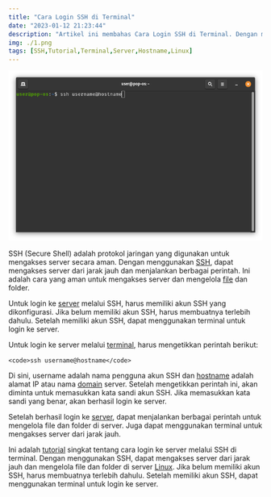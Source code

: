 ```yaml
---
title: "Cara Login SSH di Terminal"
date: "2023-01-12 21:23:44"
description: "Artikel ini membahas Cara Login SSH di Terminal. Dengan menggunakan SSH, dapat mengakses server dari jarak jauh dan mengelola file dan folder di server."
img: ./1.png
tags: [SSH,Tutorial,Terminal,Server,Hostname,Linux]
---
```


![Login SSH di Terminal](1.png)

SSH (Secure Shell) adalah protokol jaringan yang digunakan untuk mengakses server secara aman. Dengan menggunakan [SSH](https://wappur.my.id/tags/ssh/), dapat mengakses server dari jarak jauh dan menjalankan berbagai perintah. Ini adalah cara yang aman untuk mengakses server dan mengelola [file](https://wappur.my.id/tags/file/) dan folder.

Untuk login ke [server](https://wappur.my.id/tags/server/) melalui SSH, harus memiliki akun SSH yang dikonfigurasi. Jika belum memiliki akun SSH, harus membuatnya terlebih dahulu. Setelah memiliki akun SSH, dapat menggunakan terminal untuk login ke server.

Untuk login ke server melalui [terminal](https://wappur.my.id/tags/terminal/), harus mengetikkan perintah berikut:

    <code>ssh username@hostname</code>

Di sini, username adalah nama pengguna akun SSH dan [hostname](https://wappur.my.id/tags/hostname/) adalah alamat IP atau nama [domain](https://wappur.my.id/tags/domain/) server. Setelah mengetikkan perintah ini, akan diminta untuk memasukkan kata sandi akun SSH. Jika memasukkan kata sandi yang benar, akan berhasil login ke server.

Setelah berhasil login ke [server](https://wappur.my.id/tags/server/), dapat menjalankan berbagai perintah untuk mengelola file dan folder di server. Juga dapat menggunakan terminal untuk mengakses server dari jarak jauh.

Ini adalah [tutorial](https://wappur.my.id/tags/tutorial/) singkat tentang cara login ke server melalui SSH di terminal. Dengan menggunakan SSH, dapat mengakses server dari jarak jauh dan mengelola file dan folder di server [Linux](https://wappur.my.id/tags/linux/). Jika belum memiliki akun SSH, harus membuatnya terlebih dahulu. Setelah memiliki akun SSH, dapat menggunakan terminal untuk login ke server.
